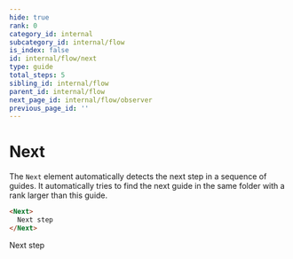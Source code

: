 ```yaml
---
hide: true
rank: 0
category_id: internal
subcategory_id: internal/flow
is_index: false
id: internal/flow/next
type: guide
total_steps: 5
sibling_id: internal/flow
parent_id: internal/flow
next_page_id: internal/flow/observer
previous_page_id: ''
---
```


<!-- does not need translation -->

# Next

The `Next` element automatically detects the next step in a sequence of guides.
It automatically tries to find the next guide in the same folder with a rank
larger than this guide.

```html
<Next>
  Next step
</Next>
```

<H>

<Next>

Next step

</Next>

</H>
